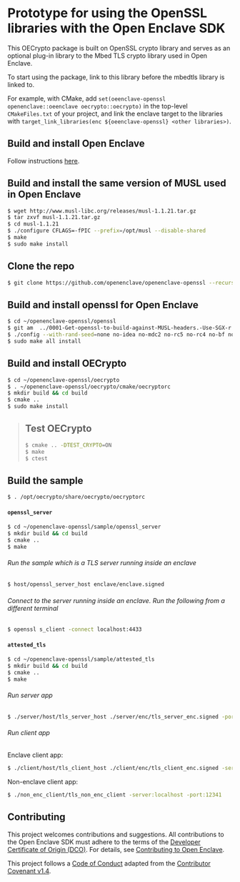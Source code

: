 # Prototype for using the OpenSSL libraries with the Open Enclave SDK

This OECrypto package is built on OpenSSL crypto library and serves as an optional plug-in library to the Mbed TLS crypto library used in Open Enclave.

To start using the package, link to this library before the mbedtls library is linked to.

For example, with CMake, add `set(oeenclave-openssl openenclave::oeenclave oecrypto::oecrypto)` in the top-level `CMakeFiles.txt` of your project,
and link the enclave target to the libraries with `target_link_libraries(enc ${oeenclave-openssl} <other libraries>)`.

## Build and install Open Enclave

Follow instructions [here](https://github.com/openenclave/openenclave/blob/master/docs/GettingStartedDocs/Contributors/building_oe_sdk.md).

## Build and install the same version of MUSL used in Open Enclave

```bash
$ wget http://www.musl-libc.org/releases/musl-1.1.21.tar.gz
$ tar zxvf musl-1.1.21.tar.gz
$ cd musl-1.1.21
$ ./configure CFLAGS=-fPIC --prefix=/opt/musl --disable-shared
$ make
$ sudo make install
```

## Clone the repo

```bash
$ git clone https://github.com/openenclave/openenclave-openssl --recursive
```

## Build and install openssl for Open Enclave

```bash
$ cd ~/openenclave-openssl/openssl
$ git am  ../0001-Get-openssl-to-build-against-MUSL-headers.-Use-SGX-r.patch
$ ./config --with-rand-seed=none no-idea no-mdc2 no-rc5 no-rc4 no-bf no-ec2m no-camellia no-cast no-srp no-hw no-dso no-shared no-ssl3 no-md2 no-md4 no-afalgeng -D_FORTIFY_SOURCE=2 -DGETPID_IS_MEANINGLESS --prefix=/opt/oe-openssl CC=/opt/musl/bin/musl-gcc
$ sudo make all install
```

## Build and install OECrypto

```bash
$ cd ~/openenclave-openssl/oecrypto
$ . ~/openenclave-openssl/oecrypto/cmake/oecryptorc
$ mkdir build && cd build
$ cmake ..
$ sudo make install
```

> ## Test OECrypto
>
> ```bash
> $ cmake .. -DTEST_CRYPTO=ON
> $ make
> $ ctest
> ```

## Build the sample

```bash
$ . /opt/oecrypto/share/oecrypto/oecryptorc
```

#### `openssl_server`

```bash
$ cd ~/openenclave-openssl/sample/openssl_server
$ mkdir build && cd build
$ cmake ..
$ make
```

###### Run the sample which is a TLS server running inside an enclave

```bash
$ host/openssl_server_host enclave/enclave.signed
```

###### Connect to the server running inside an enclave. Run the following from a different terminal

```bash
$ openssl s_client -connect localhost:4433
```

#### `attested_tls`

```bash
$ cd ~/openenclave-openssl/sample/attested_tls
$ mkdir build && cd build
$ cmake ..
$ make
```

###### Run server app

```bash
$ ./server/host/tls_server_host ./server/enc/tls_server_enc.signed -port:12341
```

###### Run client app

Enclave client app:

```bash
$ ./client/host/tls_client_host ./client/enc/tls_client_enc.signed -server:localhost -port:12341
```

Non-enclave client app:

```bash
$ ./non_enc_client/tls_non_enc_client -server:localhost -port:12341
```
Contributing
------------

This project welcomes contributions and suggestions. All contributions to the Open Enclave SDK
must adhere to the terms of the [Developer Certificate of Origin (DCO)](https://developercertificate.org/).
For details, see [Contributing to Open Enclave](https://github.com/openenclave/openenclave/blob/master/docs/Contributing.md).

This project follows a [Code of Conduct](https://github.com/openenclave/openenclave/blob/master/docs/CodeOfConduct.md) adapted from the
[Contributor Covenant v1.4](https://www.contributor-covenant.org).

